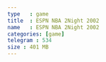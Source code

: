```yaml
---
type   : game
title  : ESPN NBA 2Night 2002
name   : ESPN NBA 2Night 2002
categories: [game]
telegram : 534
size : 401 MB
---
```



